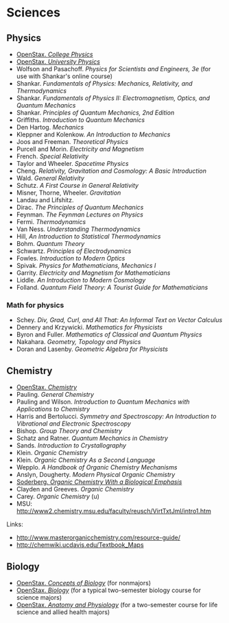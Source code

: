 # Sciences

## Physics

- [OpenStax. *College Physics*](https://openstax.org/details/college-physics)
- [OpenStax. *University Physics*](https://openstax.org/details/university-physics)
- Wolfson and Pasachoff. *Physics for Scientists and Engineers, 3e*
  (for use with Shankar's online course)
- Shankar. *Fundamentals of Physics: Mechanics, Relativity, and Thermodynamics*
- Shankar. *Fundamentals of Physics II: Electromagnetism, Optics, and Quantum Mechanics*
- Shankar. *Principles of Quantum Mechanics, 2nd Edition*
- Griffiths. *Introduction to Quantum Mechanics*
- Den Hartog. *Mechanics*
- Kleppner and Kolenkow. *An Introduction to Mechanics*
- Joos and Freeman. *Theoretical Physics*
- Purcell and Morin. *Electricity and Magnetism*
- French. *Special Relativity*
- Taylor and Wheeler. *Spacetime Physics*
- Cheng. *Relativity, Gravitation and Cosmology: A Basic Introduction*
- Wald. *General Relativity*
- Schutz. *A First Course in General Relativity*
- Misner, Thorne, Wheeler. *Gravitation*
- Landau and Lifshitz.
- Dirac. *The Principles of Quantum Mechanics*
- Feynman. *The Feynman Lectures on Physics*
- Fermi. *Thermodynamics*
- Van Ness. *Understanding Thermodynamics*
- Hill, *An Introduction to Statistical Thermodynamics*
- Bohm. *Quantum Theory*
- Schwartz. *Principles of Electrodynamics*
- Fowles. *Introduction to Modern Optics*
- Spivak. *Physics for Mathematicians, Mechanics I*
- Garrity. *Electricity and Magnetism for Mathematicians*
- Liddle. *An Introduction to Modern Cosmology*
- Folland. *Quantum Field Theory: A Tourist Guide for Mathematicians*

### Math for physics

- Schey. *Div, Grad, Curl, and All That: An Informal Text on Vector Calculus*
- Dennery and Krzywicki. *Mathematics for Physicists*
- Byron and Fuller. *Mathematics of Classical and Quantum Physics*
- Nakahara. *Geometry, Topology and Physics*
- Doran and Lasenby. *Geometric Algebra for Physicists*

## Chemistry

- [OpenStax. *Chemistry*](https://openstax.org/details/chemistry)
- Pauling. *General Chemistry*
- Pauling and Wilson. *Introduction to Quantum Mechanics with Applications to Chemistry*
- Harris and Bertolucci. *Symmetry and Spectroscopy: An Introduction to Vibrational and Electronic Spectroscopy*
- Bishop. *Group Theory and Chemistry*
- Schatz and Ratner. *Quantum Mechanics in Chemistry*
- Sands. *Introduction to Crystallography*
- Klein. *Organic Chemistry*
- Klein. *Organic Chemistry As a Second Language*
- Wepplo. *A Handbook of Organic Chemistry Mechanisms*
- Anslyn, Dougherty. *Modern Physical Organic Chemistry*
- [Soderberg. *Organic Chemistry With a Biological Emphasis*](
  http://chemwiki.ucdavis.edu/Textbook_Maps/Organic_Chemistry_Textbook_Maps/Map%3A_Organic_Chemistry_With_a_Biological_Emphasis_(Soderberg))
- Clayden and Greeves. *Organic Chemistry*
- Carey. *Organic Chemistry* (u)
- MSU: http://www2.chemistry.msu.edu/faculty/reusch/VirtTxtJml/intro1.htm

Links:

- http://www.masterorganicchemistry.com/resource-guide/
- http://chemwiki.ucdavis.edu/Textbook_Maps

## Biology

- [OpenStax. *Concepts of Biology*](https://openstax.org/details/concepts-biology)
  (for nonmajors)
- [OpenStax. *Biology*](https://openstax.org/details/biology)
  (for a typical two-semester biology course for science majors)
- [OpenStax. *Anatomy and Physiology*](https://openstax.org/details/anatomy-and-physiology)
  (for a two-semester course for life science and allied health majors)
